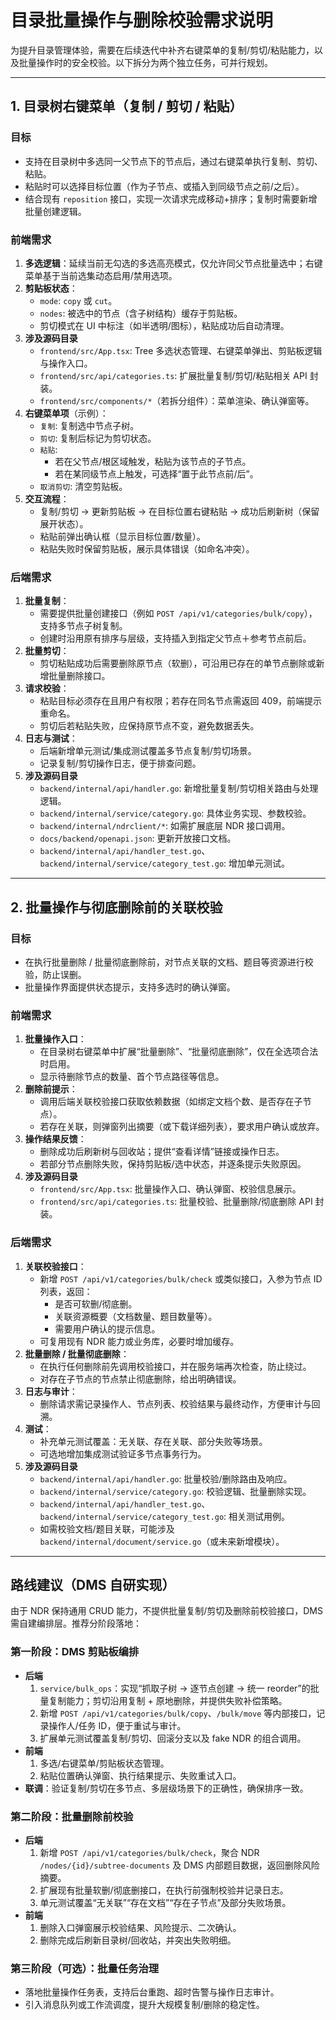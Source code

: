 # 目录批量操作与删除校验需求说明

为提升目录管理体验，需要在后续迭代中补齐右键菜单的复制/剪切/粘贴能力，以及批量操作时的安全校验。以下拆分为两个独立任务，可并行规划。

---

## 1. 目录树右键菜单（复制 / 剪切 / 粘贴）

### 目标
- 支持在目录树中多选同一父节点下的节点后，通过右键菜单执行复制、剪切、粘贴。
- 粘贴时可以选择目标位置（作为子节点、或插入到同级节点之前/之后）。
- 结合现有 `reposition` 接口，实现一次请求完成移动+排序；复制时需要新增批量创建逻辑。

### 前端需求
1. **多选逻辑**：延续当前无勾选的多选高亮模式，仅允许同父节点批量选中；右键菜单基于当前选集动态启用/禁用选项。
2. **剪贴板状态**：
   - `mode`: `copy` 或 `cut`。
   - `nodes`: 被选中的节点（含子树结构）缓存于剪贴板。
   - 剪切模式在 UI 中标注（如半透明/图标），粘贴成功后自动清理。
3. **涉及源码目录**
   - `frontend/src/App.tsx`: Tree 多选状态管理、右键菜单弹出、剪贴板逻辑与操作入口。
   - `frontend/src/api/categories.ts`: 扩展批量复制/剪切/粘贴相关 API 封装。
   - `frontend/src/components/*`（若拆分组件）：菜单渲染、确认弹窗等。
3. **右键菜单项**（示例）：
   - `复制`: 复制选中节点子树。
   - `剪切`: 复制后标记为剪切状态。
   - `粘贴`:
     - 若在父节点/根区域触发，粘贴为该节点的子节点。
     - 若在某同级节点上触发，可选择“置于此节点前/后”。
   - `取消剪切`: 清空剪贴板。
4. **交互流程**：
   - 复制/剪切 -> 更新剪贴板 -> 在目标位置右键粘贴 -> 成功后刷新树（保留展开状态）。
   - 粘贴前弹出确认框（显示目标位置/数量）。
   - 粘贴失败时保留剪贴板，展示具体错误（如命名冲突）。

### 后端需求
1. **批量复制**：
   - 需要提供批量创建接口（例如 `POST /api/v1/categories/bulk/copy`），支持多节点子树复制。
   - 创建时沿用原有排序与层级，支持插入到指定父节点＋参考节点前后。
2. **批量剪切**：
   - 剪切粘贴成功后需要删除原节点（软删），可沿用已存在的单节点删除或新增批量删除接口。
3. **请求校验**：
   - 粘贴目标必须存在且用户有权限；若存在同名节点需返回 409，前端提示重命名。
   - 剪切后若粘贴失败，应保持原节点不变，避免数据丢失。
4. **日志与测试**：
   - 后端新增单元测试/集成测试覆盖多节点复制/剪切场景。
   - 记录复制/剪切操作日志，便于排查问题。
5. **涉及源码目录**
   - `backend/internal/api/handler.go`: 新增批量复制/剪切相关路由与处理逻辑。
   - `backend/internal/service/category.go`: 具体业务实现、参数校验。
   - `backend/internal/ndrclient/*`: 如需扩展底层 NDR 接口调用。
   - `docs/backend/openapi.json`: 更新开放接口文档。
   - `backend/internal/api/handler_test.go`、`backend/internal/service/category_test.go`: 增加单元测试。

---

## 2. 批量操作与彻底删除前的关联校验

### 目标
- 在执行批量删除 / 批量彻底删除前，对节点关联的文档、题目等资源进行校验，防止误删。
- 批量操作界面提供状态提示，支持多选时的确认弹窗。

### 前端需求
1. **批量操作入口**：
   - 在目录树右键菜单中扩展“批量删除”、“批量彻底删除”，仅在全选项合法时启用。
   - 显示待删除节点的数量、首个节点路径等信息。
2. **删除前提示**：
   - 调用后端关联校验接口获取依赖数据（如绑定文档个数、是否存在子节点）。
   - 若存在关联，则弹窗列出摘要（或下载详细列表），要求用户确认或放弃。
3. **操作结果反馈**：
   - 删除成功后刷新树与回收站；提供“查看详情”链接或操作日志。
   - 若部分节点删除失败，保持剪贴板/选中状态，并逐条提示失败原因。
4. **涉及源码目录**
   - `frontend/src/App.tsx`: 批量操作入口、确认弹窗、校验信息展示。
   - `frontend/src/api/categories.ts`: 批量校验、批量删除/彻底删除 API 封装。

### 后端需求
1. **关联校验接口**：
   - 新增 `POST /api/v1/categories/bulk/check` 或类似接口，入参为节点 ID 列表，返回：
     - 是否可软删/彻底删。
     - 关联资源概要（文档数量、题目数量等）。
     - 需要用户确认的提示信息。
   - 可复用现有 NDR 能力或业务库，必要时增加缓存。
2. **批量删除 / 批量彻底删除**：
   - 在执行任何删除前先调用校验接口，并在服务端再次检查，防止绕过。
   - 对存在子节点的节点禁止彻底删除，给出明确错误。
3. **日志与审计**：
   - 删除请求需记录操作人、节点列表、校验结果与最终动作，方便审计与回溯。
4. **测试**：
   - 补充单元测试覆盖：无关联、存在关联、部分失败等场景。
   - 可选地增加集成测试验证多节点事务行为。
5. **涉及源码目录**
   - `backend/internal/api/handler.go`: 批量校验/删除路由及响应。
   - `backend/internal/service/category.go`: 校验逻辑、批量删除实现。
   - `backend/internal/api/handler_test.go`、`backend/internal/service/category_test.go`: 相关测试用例。
   - 如需校验文档/题目关联，可能涉及 `backend/internal/document/service.go`（或未来新增模块）。

---

## 路线建议（DMS 自研实现）
由于 NDR 保持通用 CRUD 能力，不提供批量复制/剪切及删除前校验接口，DMS 需自建编排层。推荐分阶段落地：

### 第一阶段：DMS 剪贴板编排
- **后端**
  1. `service/bulk_ops`：实现“抓取子树 → 逐节点创建 → 统一 reorder”的批量复制能力；剪切沿用复制 + 原地删除，并提供失败补偿策略。
  2. 新增 `POST /api/v1/categories/bulk/copy`、`/bulk/move` 等内部接口，记录操作人/任务 ID，便于重试与审计。
  3. 扩展单元测试覆盖复制/剪切、回滚分支以及 fake NDR 的组合调用。
- **前端**
  1. 多选/右键菜单/剪贴板状态管理。
  2. 粘贴位置确认弹窗、执行结果提示、失败重试入口。
- **联调**：验证复制/剪切在多节点、多层级场景下的正确性，确保排序一致。

### 第二阶段：批量删除前校验
- **后端**
  1. 新增 `POST /api/v1/categories/bulk/check`，聚合 NDR `/nodes/{id}/subtree-documents` 及 DMS 内部题目数据，返回删除风险摘要。
  2. 扩展现有批量软删/彻底删接口，在执行前强制校验并记录日志。
  3. 单元测试覆盖“无关联”“存在文档”“存在子节点”及部分失败场景。
- **前端**
  1. 删除入口弹窗展示校验结果、风险提示、二次确认。
  2. 删除完成后刷新目录树/回收站，并突出失败明细。

### 第三阶段（可选）：批量任务治理
- 落地批量操作任务表，支持后台重跑、超时告警与操作日志审计。
- 引入消息队列或工作流调度，提升大规模复制/删除的稳定性。
